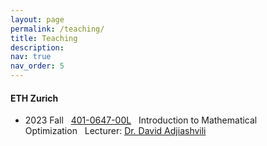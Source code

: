 ```yaml
---
layout: page
permalink: /teaching/
title: Teaching
description: 
nav: true
nav_order: 5
---
```

#### ETH Zurich

- 2023 Fall&nbsp;&nbsp;&nbsp;[401-0647-00L](https://www.vvz.ethz.ch/Vorlesungsverzeichnis/lerneinheit.view?lerneinheitId=173193&semkez=2023W&ansicht=LEHRVERANSTALTUNGEN&lang=en)&nbsp;&nbsp;&nbsp;Introduction to Mathematical Optimization&nbsp;&nbsp;&nbsp;Lecturer: [Dr. David Adjiashvili](https://www.researchgate.net/profile/David-Adjiashvili)
